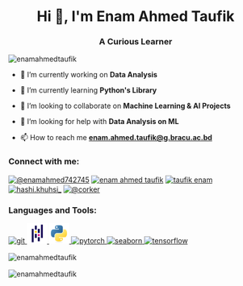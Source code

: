
<h1 align="center">Hi 👋, I'm Enam Ahmed Taufik</h1>
<h3 align="center">A Curious Learner</h3>

<p align="left"> <img src="https://komarev.com/ghpvc/?username=enamahmedtaufik&label=Profile%20views&color=0e75b6&style=flat" alt="enamahmedtaufik" /> </p>

<p align="left"> <a href="https://twitter.com/@enamahmed742745" target="blank"> </a> </p>

- 🔭 I’m currently working on **Data Analysis**

- 🌱 I’m currently learning **Python's Library**

- 👯 I’m looking to collaborate on **Machine Learning & AI Projects**

- 🤝 I’m looking for help with **Data Analysis on ML**

- 📫 How to reach me **enam.ahmed.taufik@g.bracu.ac.bd**

<h3 align="left">Connect with me:</h3>
<p align="left">
<a href="https://twitter.com/@enamahmed742745" target="blank"><img align="center" src="https://raw.githubusercontent.com/rahuldkjain/github-profile-readme-generator/master/src/images/icons/Social/twitter.svg" alt="@enamahmed742745" height="30" width="40" /></a>
<a href="https://kaggle.com/enam ahmed taufik" target="blank"><img align="center" src="https://raw.githubusercontent.com/rahuldkjain/github-profile-readme-generator/master/src/images/icons/Social/kaggle.svg" alt="enam ahmed taufik" height="30" width="40" /></a>
<a href="https://fb.com/taufik enam" target="blank"><img align="center" src="https://raw.githubusercontent.com/rahuldkjain/github-profile-readme-generator/master/src/images/icons/Social/facebook.svg" alt="taufik enam" height="30" width="40" /></a>
<a href="https://instagram.com/hashi.khuhsi_" target="blank"><img align="center" src="https://raw.githubusercontent.com/rahuldkjain/github-profile-readme-generator/master/src/images/icons/Social/instagram.svg" alt="hashi.khuhsi_" height="30" width="40" /></a>
<a href="https://www.hackerrank.com/@corker" target="blank"><img align="center" src="https://raw.githubusercontent.com/rahuldkjain/github-profile-readme-generator/master/src/images/icons/Social/hackerrank.svg" alt="@corker" height="30" width="40" /></a>
</p>

<h3 align="left">Languages and Tools:</h3>
<p align="left"> <a href="https://git-scm.com/" target="_blank" rel="noreferrer"> <img src="https://www.vectorlogo.zone/logos/git-scm/git-scm-icon.svg" alt="git" width="40" height="40"/> </a> <a href="https://pandas.pydata.org/" target="_blank" rel="noreferrer"> <img src="https://raw.githubusercontent.com/devicons/devicon/2ae2a900d2f041da66e950e4d48052658d850630/icons/pandas/pandas-original.svg" alt="pandas" width="40" height="40"/> </a> <a href="https://www.python.org" target="_blank" rel="noreferrer"> <img src="https://raw.githubusercontent.com/devicons/devicon/master/icons/python/python-original.svg" alt="python" width="40" height="40"/> </a> <a href="https://pytorch.org/" target="_blank" rel="noreferrer"> <img src="https://www.vectorlogo.zone/logos/pytorch/pytorch-icon.svg" alt="pytorch" width="40" height="40"/> </a> <a href="https://seaborn.pydata.org/" target="_blank" rel="noreferrer"> <img src="https://seaborn.pydata.org/_images/logo-mark-lightbg.svg" alt="seaborn" width="40" height="40"/> </a> <a href="https://www.tensorflow.org" target="_blank" rel="noreferrer"> <img src="https://www.vectorlogo.zone/logos/tensorflow/tensorflow-icon.svg" alt="tensorflow" width="40" height="40"/> </a> </p>

<p><img align="center" src="https://github-readme-stats.vercel.app/api/top-langs?username=enamahmedtaufik&show_icons=true&locale=en&layout=compact" alt="enamahmedtaufik" /></p>

<p><img align="center" src="https://github-readme-streak-stats.herokuapp.com/?user=enamahmedtaufik&" alt="enamahmedtaufik" /></p>


